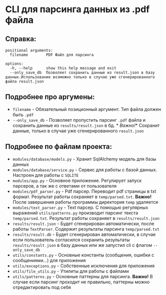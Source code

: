 # CLI для парсинга данных из .pdf файла

## Справка:

```
positional arguments:
  filename        PDF Файл для парсинга

options:
  -h, --help      show this help message and exit
  --only_save_db  Позволяет сохранить данные из result.json в базу данных.Использование возможно только в случае уже сгенерированного файла result.json
```

## Подробнее про аргумены:

- `filename` - Обязательный позиционный аргумент. Тип файла должен быть `.pdf`
- `--only_save_db` - Позволяет пропустить парсинг `.pdf` файла и сохранить данные из `results/result.json` в бд. *
  *Важно!**
  Сохранит данные, только в случае уже сгенерированного `result.json`

## Подробнее по файлам проекта:

- `modules/database/models.py` - Хранит SqlAlchemy модель для базы данных
- `modules/database/service.py` - Сервис для работы с базой данных. Настроен для работы с `SQLITE`
- `modules/app.py` - Основное приложение. Регулирует запуск парсеров, а так же с ответами от пользователя
- `modules/pdf_parser.py` - Pdf парсер. Переводит pdf страницы в txt формат. Результат работы сохраняет
  в `temp/parsed.txt`. **Важно!** После завершения работы программы директория `temp` удаляется
- `modules/text_parser.py` - Text парсер. С помощью регулярных выражений `utils/patterns.py` производит парсинг
  текста `temp/parsed.txt`. Результат работы сохраняет в `results/result.json`
- `results/result.json` - Будет сгенерирован автоматически, после работы `TextParser`. Содержит результаты
  парсинга `temp/parsed.txt`
- `results/result.db` - Будет сгенерирован автоматически, в случае если пользователь согласился сохранить
  результаты `results/result.json` в базу данных или же запустил cli с флагом `--only_save_db`
- `utils/constants.py` - Основные константы (сообщения, ошибки с сообщениями...) для приложения
- `utils/exceptions.py` - Собственные исключения для приложения
- `utils/file_utils.py` - Утилиты для работы с файлами
- `utils/patterns.py` - Основные паттерны для парсинга. **Важно!** В случае если парсинг проходит не правильно, паттерны
  можно отредактировать под себя



